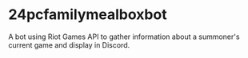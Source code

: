 # 24pcfamilymealboxbot
A bot using Riot Games API to gather information about a summoner's current game and display in Discord.
